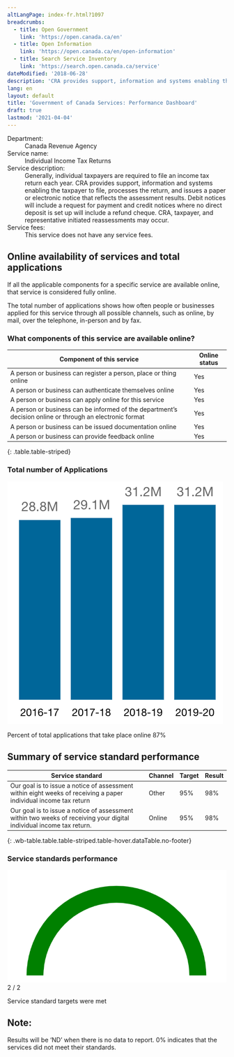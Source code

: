 ```yaml
---
altLangPage: index-fr.html?1097
breadcrumbs:
  - title: Open Government
    link: 'https://open.canada.ca/en'
  - title: Open Information
    link: 'https://open.canada.ca/en/open-information'
  - title: Search Service Inventory
    link: 'https://search.open.canada.ca/service'
dateModified: '2018-06-28'
description: 'CRA provides support, information and systems enabling the taxpayer to file, processes the return, and issues a notice that reflects the assessment results.'
lang: en
layout: default
title: 'Government of Canada Services: Performance Dashboard'
draft: true
lastmod: '2021-04-04'
---
```

<dl class="dl-horizontal">
  <dt>Department:</dt>
  <dd>Canada Revenue Agency</dd>
  <dt>Service name:</dt>
  <dd>Individual Income Tax Returns</dd>
  <dt>Service description:</dt>
  <dd>Generally, individual taxpayers are required to file an income tax return each year. CRA provides support, information and systems enabling the taxpayer to file, processes the return, and issues a paper or electronic notice that reflects the assessment results. Debit notices will include a request for payment and credit notices where no direct deposit is set up will include a refund cheque. CRA, taxpayer, and representative initiated reassessments may occur.</dd>
  <dt>Service fees:</dt>
  <dd>This service does not have any service fees.</dd>
</dl>

## Online availability of services and total applications
If all the applicable components for a specific service are available online, that service is considered fully online.

The total number of applications shows how often people or businesses applied for this service through all possible channels, such as online, by mail, over the telephone, in-person and by fax.

### What components of this service are available online?

| Component of this service | Online status |
| --- | --- |
| A person or business can register a person, place or thing online | Yes |
| A person or business can authenticate themselves online | Yes |
| A person or business can apply online for this service | Yes |
| A person or business can be informed of the department’s decision online or through an electronic format | Yes |
| A person or business can be issued documentation online | Yes |
| A person or business can provide feedback online | Yes |
{: .table.table-striped}

### Total number of Applications
![](img/chart1-en.png)

Percent of total applications that take place online 87%

## Summary of service standard performance

| Service standard | Channel | Target | Result |
| --- | --- | --- | --- |
| Our goal is to issue a notice of assessment within eight weeks of receiving a paper individual income tax return | Other | 95% | 98% |
| Our goal is to issue a notice of assessment within two weeks of receiving your digital individual income tax return. | Online | 95% | 98% |
{: .wb-table.table.table-striped.table-hover.dataTable.no-footer}

### Service standards performance
![](img/chart2-en.png)
2 / 2

Service standard targets were met

<div class="alert alert-info">
  <h2>Note:</h2>
  <p>Results will be ‘ND’ when there is no data to report. 0% indicates that the services did not meet their standards.</p>
</div>
